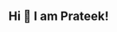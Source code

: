 
## Hi 👋 I am Prateek! 

<!--
**Pratcode/Pratcode** is a ✨ _special_ ✨ repository because its `README.md` (this file) appears on your GitHub profile.

Here are some ideas to get you started:

- 🔭 I’m currently working on ...
- 🌱 I’m currently learning ...
- 👯 I’m looking to collaborate on ...
- 🤔 I’m looking for help with ...
- 💬 Ask me about ...
- 📫 How to reach me: [LinkedIn]()

- 😄 Pronouns: ...
- ⚡ Fun fact: ...
-->

